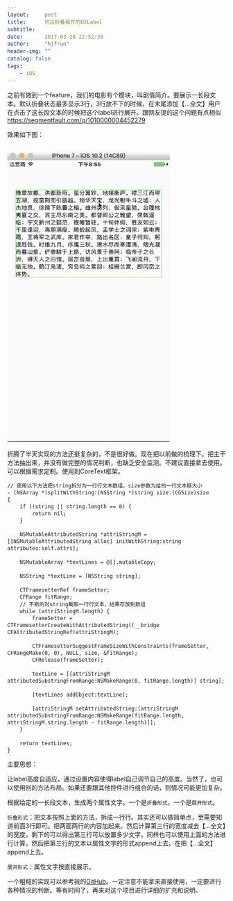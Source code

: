 ```yaml
---
layout:     post
title:      可以折叠展开的UILabel
subtitle:   
date:       2017-03-28 22:52:35
author:     "hjfrun"
header-img: ""
catalog: false
tags:
    - iOS
---
```




之前有做到一个feature，我们的电影有个模块，叫剧情简介。要展示一长段文本。默认折叠状态最多显示3行，3行放不下的时候，在末尾添加【…全文】用户在点击了这长段文本的时候把这个label进行展开。跟网友提的这个问题有点相似 https://segmentfault.com/q/1010000004452279

效果如下图：

<!--
![](/img/in-post/collapse-label.gif)
-->
<br>
<img width="375" height="667" src="/img/in-post/collapse-label.gif"/>



折腾了半天实现的方法还挺复杂的，不是很好做。现在把以前做的梳理下。把主干方法抽出来，并没有做完整的情况判断，也缺乏安全监测。不建议直接拿去使用。可以根据需求定制。使用到CoreText框架。



```objc
// 使用以下方法把string拆分为一行行文本数组，size参数为给的一行文本框大小
- (NSArray *)splitWithString:(NSString *)string size:(CGSize)size
{
    if (!string || string.length == 0) {
        return nil;
    }
    
    NSMutableAttributedString *attriStringM = [[NSMutableAttributedString alloc] initWithString:string attributes:self.attrs];
    
    NSMutableArray *textLines = @[].mutableCopy;
    
    NSString *textLine = [NSString string];
    
    CTFramesetterRef frameSetter;
    CFRange fitRange;
    // 不断的对string截取一行行文本，结果存放到数组
    while (attriStringM.length) {
        frameSetter = CTFramesetterCreateWithAttributedString((__bridge CFAttributedStringRef)attriStringM);
        
        CTFramesetterSuggestFrameSizeWithConstraints(frameSetter, CFRangeMake(0, 0), NULL, size, &fitRange);
        CFRelease(frameSetter);
        
        textLine = [[attriStringM attributedSubstringFromRange:NSMakeRange(0, fitRange.length)] string];
        
        [textLines addObject:textLine];
        
        [attriStringM setAttributedString:[attriStringM attributedSubstringFromRange:NSMakeRange(fitRange.length, attriStringM.string.length - fitRange.length)]];
    }
    
    return textLines;
}

```



主要思想：

让label高度自适应，通过设置内容使得label自己调节自己的高度。当然了，也可以使用别的方法布局。如果还要跟其他控件进行组合的话，则情况可能更加复杂。



根据给定的一长段文本，生成两个属性文字。一个是`折叠形式`，一个是`展开形式`。

`折叠形式`：把文本按照上面的方法，拆成一行行。其实还可以做简单点，至需要知道前面3行即可。把两面两行的内容加起来。然后计算第三行的宽度减去【…全文】的宽度，剩下的可以得出第三行可以放置多少文字。同样也可以使用上面的方法进行计算。然后把第三行的文本以属性文字的形式append上去。在把【…全文】append上去。

`展开形式`：属性文字按直接展示。



一个粗糙的实现可以参考我的[GitHub](https://github.com/hjfrun/UILabelExpandAll)。一定注意不能拿来直接使用，一定要进行各种情况的判断。等有时间了，再来对这个项目进行详细的扩充和说明。









